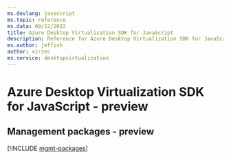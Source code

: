 ```yaml
---
ms.devlang: javascript
ms.topic: reference
ms.data: 09/12/2022
title: Azure Desktop Virtualization SDK for JavaScript
description: Reference for Azure Desktop Virtualization SDK for JavaScript
ms.author: jeffish
author: xirzec
ms.service: desktopvirtualization
---
```

# Azure Desktop Virtualization SDK for JavaScript - preview

## Management packages - preview
[!INCLUDE [mgmt-packages](desktop-virtualization-mgmt-index.md)]